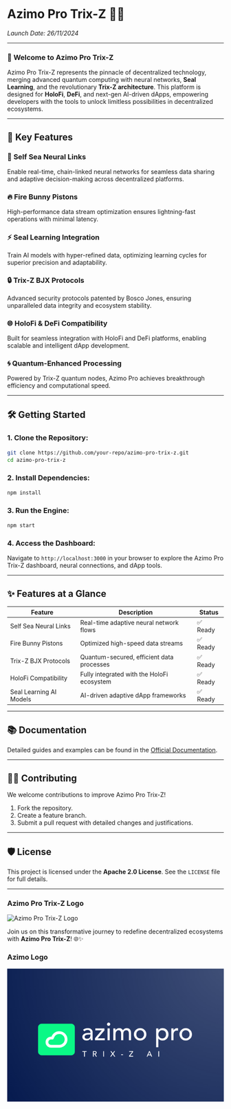 # **Azimo Pro Trix-Z** 🌊💡  
_Launch Date: 26/11/2024_  

---

### 🚀 **Welcome to Azimo Pro Trix-Z**  
Azimo Pro Trix-Z represents the pinnacle of decentralized technology, merging advanced quantum computing with neural networks, **Seal Learning**, and the revolutionary **Trix-Z architecture**. This platform is designed for **HoloFi**, **DeFi**, and next-gen AI-driven dApps, empowering developers with the tools to unlock limitless possibilities in decentralized ecosystems.  

---

## 🧠 **Key Features**  

### 🔗 **Self Sea Neural Links**  
Enable real-time, chain-linked neural networks for seamless data sharing and adaptive decision-making across decentralized platforms.  

### 🔥 **Fire Bunny Pistons**  
High-performance data stream optimization ensures lightning-fast operations with minimal latency.  

### ⚡ **Seal Learning Integration**  
Train AI models with hyper-refined data, optimizing learning cycles for superior precision and adaptability.  

### 🔒 **Trix-Z BJX Protocols**  
Advanced security protocols patented by Bosco Jones, ensuring unparalleled data integrity and ecosystem stability.  

### 🌐 **HoloFi & DeFi Compatibility**  
Built for seamless integration with HoloFi and DeFi platforms, enabling scalable and intelligent dApp development.  

### 🌀 **Quantum-Enhanced Processing**  
Powered by Trix-Z quantum nodes, Azimo Pro achieves breakthrough efficiency and computational speed.  

---

## 🛠️ **Getting Started**  

### 1. **Clone the Repository:**  
```bash  
git clone https://github.com/your-repo/azimo-pro-trix-z.git  
cd azimo-pro-trix-z  
```  

### 2. **Install Dependencies:**  
```bash  
npm install  
```  

### 3. **Run the Engine:**  
```bash  
npm start  
```  

### 4. **Access the Dashboard:**  
Navigate to `http://localhost:3000` in your browser to explore the Azimo Pro Trix-Z dashboard, neural connections, and dApp tools.  

---

## ✨ **Features at a Glance**  

| **Feature**            | **Description**                                | **Status**   |  
|-------------------------|-----------------------------------------------|--------------|  
| Self Sea Neural Links   | Real-time adaptive neural network flows       | ✅ Ready      |  
| Fire Bunny Pistons      | Optimized high-speed data streams             | ✅ Ready      |  
| Trix-Z BJX Protocols    | Quantum-secured, efficient data processes     | ✅ Ready      |  
| HoloFi Compatibility    | Fully integrated with the HoloFi ecosystem    | ✅ Ready      |  
| Seal Learning AI Models | AI-driven adaptive dApp frameworks            | ✅ Ready      |  

---

## 📚 **Documentation**  
Detailed guides and examples can be found in the [Official Documentation](https://docs.azimo-trixz.io).  

---

## 👨‍💻 **Contributing**  

We welcome contributions to improve Azimo Pro Trix-Z!  

1. Fork the repository.  
2. Create a feature branch.  
3. Submit a pull request with detailed changes and justifications.  

---

## 🛡️ **License**  

This project is licensed under the **Apache 2.0 License**. See the `LICENSE` file for full details.  

---

### **Azimo Pro Trix-Z Logo**  
![Azimo Pro Trix-Z Logo](AzimoProTrixZ.png)  

Join us on this transformative journey to redefine decentralized ecosystems with **Azimo Pro Trix-Z**! 🌐✨
### **Azimo Logo**  
![Azimo Logo](A.png)

